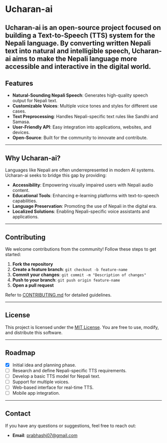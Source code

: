 # Ucharan-ai

**Ucharan-ai** is an open-source project focused on building a **Text-to-Speech (TTS) system for the Nepali language**. By converting written Nepali text into natural and intelligible speech, Ucharan-ai aims to make the Nepali language more accessible and interactive in the digital world. 
---

## **Features**

- **Natural-Sounding Nepali Speech**: Generates high-quality speech output for Nepali text.
- **Customizable Voices**: Multiple voice tones and styles for different use cases.
- **Text Preprocessing**: Handles Nepali-specific text rules like Sandhi and Samasa.
- **User-Friendly API**: Easy integration into applications, websites, and devices.
- **Open-Source**: Built for the community to innovate and contribute.

---

## **Why Ucharan-ai?**

Languages like Nepali are often underrepresented in modern AI systems. Ucharan-ai seeks to bridge this gap by providing:

- **Accessibility**: Empowering visually impaired users with Nepali audio content.
- **Educational Tools**: Enhancing e-learning platforms with text-to-speech capabilities.
- **Language Preservation**: Promoting the use of Nepali in the digital era.
- **Localized Solutions**: Enabling Nepali-specific voice assistants and applications.

---

## **Contributing**
We welcome contributions from the community! Follow these steps to get started:

1. **Fork the repository**
2. **Create a feature branch**: `git checkout -b feature-name`
3. **Commit your changes**: `git commit -m "Description of changes"`
4. **Push to your branch**: `git push origin feature-name`
5. **Open a pull request**

Refer to [CONTRIBUTING.md](CONTRIBUTING.md) for detailed guidelines.

---

## **License**
This project is licensed under the [MIT License](LICENSE). You are free to use, modify, and distribute this software.

---

## **Roadmap**

- [x] Initial idea and planning phase.
- [ ] Research and define Nepali-specific TTS requirements.
- [ ] Develop a basic TTS model for Nepali text.
- [ ] Support for multiple voices.
- [ ] Web-based interface for real-time TTS.
- [ ] Mobile app integration.

---

## **Contact**
If you have any questions or suggestions, feel free to reach out:

- **Email**: prabhashj07@gmail.com
